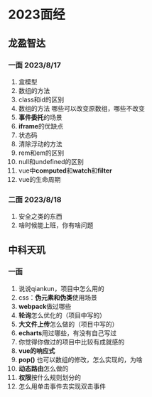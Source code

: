 # 2023面经

## 龙盈智达

### 一面  2023/8/17
1. 盒模型
2. 数组的方法
3. class和id的区别
4. 数组的方法 哪些可以改变原数组，哪些不改变
5. **事件委托**的场景
6. **iframe**的优缺点
7. 状态码
8. 清除浮动的方法
9. rem和em的区别
10. null和undefined的区别
11. vue中**computed**和**watch**和**filter**
12. vue的生命周期


### 二面  2023/8/18
1. 安全之类的东西
2. 啥时候能上班，你有啥问题


## 中科天玑

### 一面

1. 说说qiankun，项目中怎么用的
2. css：**伪元素和伪类**使用场景
3. **webpack**做过哪些
4. **轮询**怎么优化的（项目中写的）
5. **大文件上传**怎么做的（项目中写的）
6. **echarts**用过哪些，有没有自己写过
7. 你觉得你做过的项目中比较有成就感的
8. **vue的响应式**
9. **pop()** 也可以数组的修改，怎么实现的，为啥
10. **动态路由**怎么做的
11. **权限**按什么规则划分的
12. 怎么用单击事件去实现双击事件
